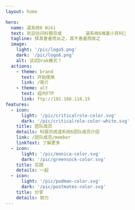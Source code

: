 ```yaml
---
layout: home

hero:
  name: 道系统6 Wiki
  text: 欢迎访问科银京成         道系统6维基小百科💯
  tagline: 择其善者而从之，其不善者而改之
  image:
    light: '/pic/logo5.png'
    dark: '/pic/logo6.png'
    alt: 试试Drak模式？
  actions:
    - theme: brand
      text: 开始使用
      link: /简介
    - theme: alt
      text: 组内FTP
      link: ftp://192.168.118.15
features:   
  - icon:
      light: '/pic/criticalrole-color.svg'
      dark: '/pic/criticalrole-color-white.svg'
    title: 团队成员
    details: 科银京成道系统6团队成员介绍
    link: /团队成员/member
    linkText: 了解更多
  - icon:
      light: '/pic/monica-color.svg'
      dark: '/pic/greensock-color.svg'
    title: 实践
    details: 一起
  - icon:
      light: '/pic/podman-color.svg'
      dark: '/pic/postmates-color.svg'
    title: 分享
    details: 努力
---
```

